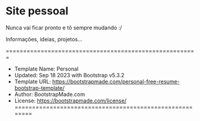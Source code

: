 # Site pessoal

Nunca vai ficar pronto e tô sempre mudando :/

Informações, ideias, projetos...

=======================================================
* Template Name: Personal
* Updated: Sep 18 2023 with Bootstrap v5.3.2
* Template URL: https://bootstrapmade.com/personal-free-resume-bootstrap-template/
* Author: BootstrapMade.com
* License: https://bootstrapmade.com/license/
========================================================
